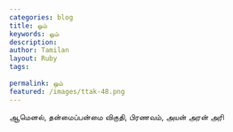 ```yaml
---
categories: blog
title: ஒம்
keywords: ஒம்
description: 
author: Tamilan
layout: Ruby
tags: 
 
permalink: ஒம்
featured: /images/ttak-48.png
---
```

  
ஆமெனல், தன்மைப்பன்மை விகுதி, பிரணவம், அயன் அரன் அரி  

